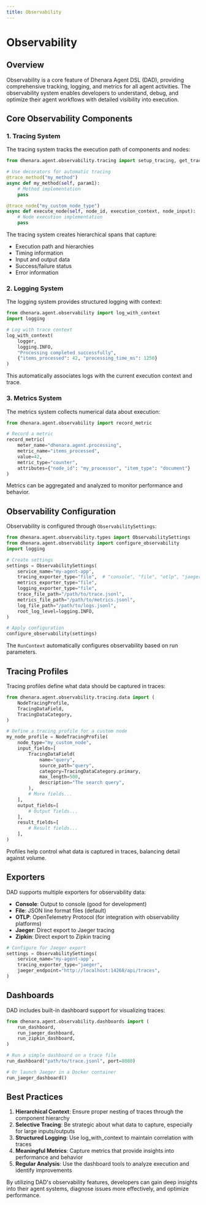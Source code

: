 ```yaml
---
title: Observability
---
```


# Observability

## Overview

Observability is a core feature of Dhenara Agent DSL (DAD), providing comprehensive tracking, logging, and metrics for all agent activities. The observability system enables developers to understand, debug, and optimize their agent workflows with detailed visibility into execution.

## Core Observability Components

### 1. Tracing System

The tracing system tracks the execution path of components and nodes:

```python
from dhenara.agent.observability.tracing import setup_tracing, get_tracer, trace_method, trace_node

# Use decorators for automatic tracing
@trace_method("my_method")
async def my_method(self, param1):
    # Method implementation
    pass

@trace_node("my_custom_node_type")
async def execute_node(self, node_id, execution_context, node_input):
    # Node execution implementation
    pass
```

The tracing system creates hierarchical spans that capture:
- Execution path and hierarchies
- Timing information
- Input and output data
- Success/failure status
- Error information

### 2. Logging System

The logging system provides structured logging with context:

```python
from dhenara.agent.observability import log_with_context
import logging

# Log with trace context
log_with_context(
    logger,
    logging.INFO,
    "Processing completed successfully",
    {"items_processed": 42, "processing_time_ms": 1250}
)
```

This automatically associates logs with the current execution context and trace.

### 3. Metrics System

The metrics system collects numerical data about execution:

```python
from dhenara.agent.observability import record_metric

# Record a metric
record_metric(
    meter_name="dhenara.agent.processing",
    metric_name="items_processed",
    value=42,
    metric_type="counter",
    attributes={"node_id": "my_processor", "item_type": "document"}
)
```

Metrics can be aggregated and analyzed to monitor performance and behavior.

## Observability Configuration

Observability is configured through `ObservabilitySettings`:

```python
from dhenara.agent.observability.types import ObservabilitySettings
from dhenara.agent.observability import configure_observability
import logging

# Create settings
settings = ObservabilitySettings(
    service_name="my-agent-app",
    tracing_exporter_type="file",  # "console", "file", "otlp", "jaeger", "zipkin"
    metrics_exporter_type="file",
    logging_exporter_type="file",
    trace_file_path="/path/to/trace.jsonl",
    metrics_file_path="/path/to/metrics.jsonl",
    log_file_path="/path/to/logs.jsonl",
    root_log_level=logging.INFO,
)

# Apply configuration
configure_observability(settings)
```

The `RunContext` automatically configures observability based on run parameters.

## Tracing Profiles

Tracing profiles define what data should be captured in traces:

```python
from dhenara.agent.observability.tracing.data import (
    NodeTracingProfile,
    TracingDataField,
    TracingDataCategory,
)

# Define a tracing profile for a custom node
my_node_profile = NodeTracingProfile(
    node_type="my_custom_node",
    input_fields=[
        TracingDataField(
            name="query",
            source_path="query",
            category=TracingDataCategory.primary,
            max_length=500,
            description="The search query",
        ),
        # More fields...
    ],
    output_fields=[
        # Output fields...
    ],
    result_fields=[
        # Result fields...
    ],
)
```

Profiles help control what data is captured in traces, balancing detail against volume.

## Exporters

DAD supports multiple exporters for observability data:

- **Console**: Output to console (good for development)
- **File**: JSON line format files (default)
- **OTLP**: OpenTelemetry Protocol (for integration with observability platforms)
- **Jaeger**: Direct export to Jaeger tracing
- **Zipkin**: Direct export to Zipkin tracing

```python
# Configure for Jaeger export
settings = ObservabilitySettings(
    service_name="my-agent-app",
    tracing_exporter_type="jaeger",
    jaeger_endpoint="http://localhost:14268/api/traces",
)
```

## Dashboards

DAD includes built-in dashboard support for visualizing traces:

```python
from dhenara.agent.observability.dashboards import (
    run_dashboard,
    run_jaeger_dashboard,
    run_zipkin_dashboard,
)

# Run a simple dashboard on a trace file
run_dashboard("path/to/trace.jsonl", port=8080)

# Or launch Jaeger in a Docker container
run_jaeger_dashboard()
```

## Best Practices

1. **Hierarchical Context**: Ensure proper nesting of traces through the component hierarchy
2. **Selective Tracing**: Be strategic about what data to capture, especially for large inputs/outputs
3. **Structured Logging**: Use log_with_context to maintain correlation with traces
4. **Meaningful Metrics**: Capture metrics that provide insights into performance and behavior
5. **Regular Analysis**: Use the dashboard tools to analyze execution and identify improvements

By utilizing DAD's observability features, developers can gain deep insights into their agent systems, diagnose issues more effectively, and optimize performance.